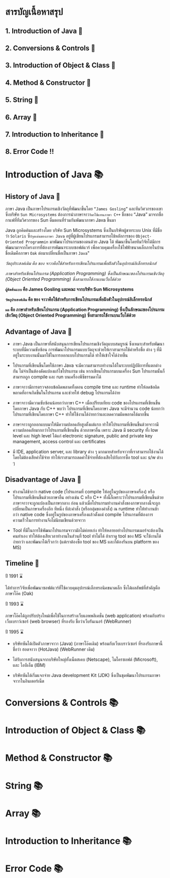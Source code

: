 # สารบัญเนื้อหาสรุป

## 1. Introduction of Java :bookmark_tabs: ##
## 2. Conversions & Controls :closed_book: ##
## 3. Introduction of Object & Class :green_book: ##
## 4. Method & Constructor :orange_book: ##
## 5. String :notebook: ## 
## 6. Array :notebook_with_decorative_cover: ##
## 7. Introduction to Inheritance :ledger: ##
## 8. Error Code :bangbang:

# Introduction of Java :books:

## History of Java :page_with_curl:

ภาษา Java เป็นภาษาโปรแกรมเชิงวัตถุที่พัฒนาขึ้นโดย  `“James Gosling”`   และทีมวิศวกรของเขาซึ่งบริษัท `Sun Microsystems` ต้องการนำภาษาจาวา`มาใช้แทนภาษา C++`  ชื่อของ “Java” มาจากชื่อกาแฟที่ทีมวิศวกรของ Sun ดื่มตอนที่ร่วมกันพัฒนาภาษา Java ขึ้นมา

Java  ถูกคิดค้นและสร้างโดย บริษัท Sun Microsystems ซึ่งเป็นบริษัทผู้ขายระบบ Unix ที่มีชื่อว่า `Solaris` ซึ่ง`จุดเด่นของภาษา Java` อยู่ที่ผู้เขียนโปรแกรมสามารถใช้หลักการของ `Object-Oriented Programmin` มาพัฒนาโปรแกรมของตนด้วย Java ได้ พัฒนาขึ้นโดยทีมวิจัยได้มีการพัฒนามาจากโครงการที่ต้องการพัฒนาระบบซอฟต์แวร์ เพื่อควบคุมเครื่องใช้ไฟฟ้าขนาดเล็กภายในบ้านชื่อเดิมคือภาษา `Oak` ต่อมาเปลี่ยนชื่อเป็นภาษา `Java`"

*วัตถุประสงค์เดิม คือ ของ จาวาคือใช้สำหรับการเขียนโปรแกรมเพื่อฝังตัวในอุปกรณ์อิเล็กทรอนิกส์*

*ภาษาสำหรับเขียนโปรแกรม (Application Programming) ซึ่งเป็นลักษณะของโปรแกรมเชิงวัตถุ (Object Oriented Programming) ซึ่งสามารถใช้งานบนเว็บได้ด้วย*

**`ผู้คิดต้นแบบ` คือ James Gosling และคณะ จากบริษัท Sun Microsystems**

**`วัตถุประสงค์เดิม` คือ ของ จาวาคือใช้สำหรับการเขียนโปรแกรมเพื่อฝังตัวในอุปกรณ์อิเล็กทรอนิกส์**

**`ผล` คือ ภาษาสำหรับเขียนโปรแกรม (Application Programming) ซึ่งเป็นลักษณะของโปรแกรมเชิงวัตถุ (Object Oriented Programming) ซึ่งสามารถใช้งานบนเว็บได้ด้วย**

## Advantage of Java :page_with_curl:

- ภาษา Java เป็นภาษาที่สนับสนุนการเขียนโปรแกรมเชิงวัตถุแบบสมบูรณ์ ซึ่งเหมาะสำหรับพัฒนาระบบที่มีความซับซ้อน การพัฒนาโปรแกรมแบบวัตถุจะช่วยให้เราสามารถใช้คำหรือชื่อ ต่าง ๆ ที่มีอยู่ในระบบงานนั้นมาใช้ในการออกแบบโปรแกรมได้ ทำให้เข้าใจได้ง่ายขึ้น

- โปรแกรมที่เขียนขึ้นโดยใช้ภาษา Java จะมีความสามารถทำงานได้ในระบบปฏิบัติการที่แตกต่างกัน ไม่จำเป็นต้องดัดแปลงแก้ไขโปรแกรม เช่น หากเขียนโปรแกรมบนเครื่อง Sun โปรแกรมนั้นก็สามารถถูก compile และ run บนเครื่องพีซีธรรมดาได้

- ภาษาจาวามีการตรวจสอบข้อผิดพลาดทั้งตอน compile time และ runtime ทำให้ลดข้อผิดพลาดที่อาจเกิดขึ้นในโปรแกรม และช่วยให้ debug โปรแกรมได้ง่าย

- ภาษาจาวามีความซับซ้อนน้อยกว่าภาษา C++ เมื่อเปรียบเทียบ code ของโปรแกรมที่เขียนขึ้นโดยภาษา Java กับ C++ พบว่า โปรแกรมที่เขียนโดยภาษา Java จะมีจำนวน code น้อยกว่าโปรแกรมที่เขียนโดยภาษา C++ ทำให้ใช้งานได้ง่ายกว่าและลดความผิดพลาดได้มากขึ้น

- ภาษาจาวาถูกออกแบบมาให้มีความปลอดภัยสูงตั้งแต่แรก ทำให้โปรแกรมที่เขียนขึ้นด้วยจาวามีความปลอดภัยมากกว่าโปรแกรมที่เขียนขึ้น ด้วยภาษาอื่น เพราะ Java มี security ทั้ง low level และ high level ได้แก่ electronic signature, public and private key management, access control และ certificates

- มี IDE, application server, และ library ต่าง ๆ มากมายสำหรับจาวาที่เราสามารถใช้งานได้โดยไม่ต้องเสียค่าใช้จ่าย ทำให้เราสามารถลดค่าใช้จ่ายที่ต้องเสียไปกับการซื้อ tool และ s/w ต่าง ๆ

## Disadvantage of Java :page_with_curl:

- ทำงานได้ช้ากว่า native code (โปรแกรมที่ compile ให้อยู่ในรูปของภาษาเครื่อง) หรือโปรแกรมที่เขียนขึ้นด้วยภาษาอื่น อย่างเช่น C หรือ C++ ทั้งนี้ก็เพราะว่าโปรแกรมที่เขียนขึ้นด้วยภาษาจาวาจะถูกแปลงเป็นภาษากลาง ก่อน แล้วเมื่อโปรแกรมทำงานคำสั่งของภาษากลางนี้จะถูกเปลี่ยนเป็นภาษาเครื่องอีก ทีหนึ่ง ทีล่ะคำสั่ง (หรือกลุ่มของคำสั่ง) ณ runtime ทำให้ทำงานช้ากว่า native code ซึ่งอยู่ในรูปของภาษาเครื่องแล้วตั้งแต่ compile โปรแกรมที่ต้องการความเร็วในการทำงานจึงไม่นิยมเขียนด้วยจาวา

- Tool ที่มีในการใช้พัฒนาโปรแกรมจาวามักไม่ค่อยเก่ง ทำให้หลายอย่างโปรแกรมเมอร์จะต้องเป็นคนทำเอง ทำให้ต้องเสียเวลาทำงานในส่วนที่ tool ทำไม่ได้ ถ้าเราดู tool ของ MS จะใช้งานได้ง่ายกว่า และพัฒนาได้เร็วกว่า (แต่เราต้องซื้อ tool ของ MS และก็ต้องรันบน platform ของ MS)

## Timeline :page_with_curl:

ปี 1991 :hourglass:

ได้ทำการวิจัยเพื่อพัฒนาซอฟต์แวร์ที่ใช้ควบคุมอุปกรณ์เล็กทรอนิคขนาดเล็ก ซึ่งได้ผลลัพธ์ที่สำคัญคือ ภาษาโอ๊ค (Oak)

ปี 1993 :hourglass:

ภาษาโอ๊คได้ถูกปรับปรุงใหม่เพื่อใช้ในการสร้างเว็บแอพพลิเคชั่น (web application) พร้อมกับสร้างเว็บเบราว์เซอร์ (web browser) ที่รองรับ ชื่อว่าเว็บรันเนอร์ (WebRunner)

ปี 1995 :hourglass:

- บริษัทซันได้เปิดตัวภาษาจาวา (Java) (ภาษาโอ๊คเดิม) พร้อมกับเว็บเบราว์เซอร์ ที่รองรับภาษานี้ ชื่อว่า ฮอตจาวา (HotJava) (WebRunner เดิม)

- ได้รับการสนับสนุนจากบริษัทใหญ่ทั้งเน็ตสเคบ (Netscape), ไมโครซอฟต์ (Microsoft), และ ไอบีเอ็ม (IBM)

- บริษัทซันได้เริ่มแจกจ่าย Java development Kit (JDK) ซึ่งเป็นชุดพัฒนาโปรแกรมภาษาจาวาในอินเตอร์เน็ต

# Conversions & Controls :books:

# Introduction of Object & Class :books:

# Method & Constructor :books:

# String :books:

# Array :books:

# Introduction to Inheritance :books:

# Error Code :books:
